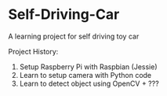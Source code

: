 # Self-Driving-Car
A learning project for self driving toy car

Project History:
1) Setup Raspberry Pi with Raspbian (Jessie)
2) Learn to setup camera with Python code
3) Learn to detect object using OpenCV + ???
